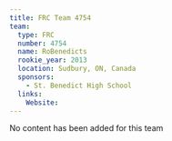 ```yaml
---
title: FRC Team 4754
team:
  type: FRC
  number: 4754
  name: RoBenedicts
  rookie_year: 2013
  location: Sudbury, ON, Canada
  sponsors:
    - St. Benedict High School
  links:
    Website: 
---
```

No content has been added for this team